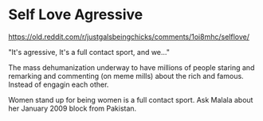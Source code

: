 # Self Love Agressive

https://old.reddit.com/r/justgalsbeingchicks/comments/1oi8mhc/selflove/

"It's agressive, It's a full contact sport, and we..."

The mass dehumanization underway to have millions of people staring and remarking and commenting (on meme mills) about the rich and famous. Instead of engagin each other.

Women stand up for being women is a full contact sport. Ask Malala about her January 2009 block from Pakistan.

